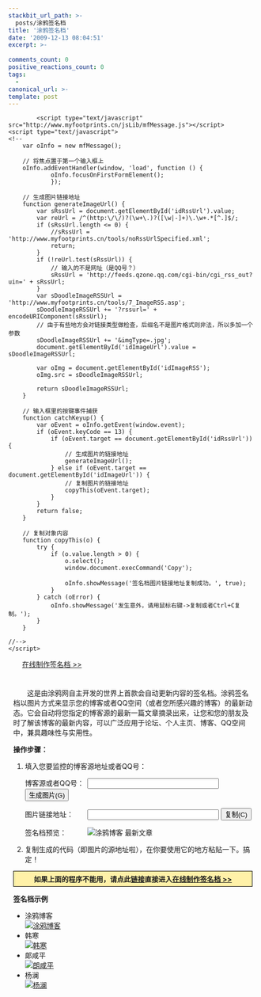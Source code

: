 ```yaml
---
stackbit_url_path: >-
  posts/涂鸦签名档
title: '涂鸦签名档'
date: '2009-12-13 08:04:51'
excerpt: >-
  
comments_count: 0
positive_reactions_count: 0
tags: 
  - 
canonical_url: >-
template: post
---
```


            <script type="text/javascript" src="http://www.myfootprints.cn/jsLib/mfMessage.js"></script>
    <script type="text/javascript">
    <!--
        var oInfo = new mfMessage(); 

        // 将焦点置于第一个输入框上
        oInfo.addEventHandler(window, 'load', function () {
                oInfo.focusOnFirstFormElement();
                }); 
        
        // 生成图片链接地址
        function generateImageUrl() {
            var sRssUrl = document.getElementById('idRssUrl').value;
            var reUrl = /^(http:\/\/)?(\w+\.)?([\w|-]+)\.\w+.*[^.]$/;
            if (sRssUrl.length <= 0) {
                //sRssUrl = 'http://www.myfootprints.cn/tools/noRssUrlSpecified.xml';
                return;
            }
            if (!reUrl.test(sRssUrl)) {
                // 输入的不是网址（是QQ号？）
                sRssUrl = 'http://feeds.qzone.qq.com/cgi-bin/cgi_rss_out?uin=' + sRssUrl;
            }
            var sDoodleImageRSSUrl = 'http://www.myfootprints.cn/tools/7_ImageRSS.asp';
            sDoodleImageRSSUrl += '?rssurl=' + encodeURIComponent(sRssUrl);
            // 由于有些地方会对链接类型做检查，后缀名不是图片格式则非法，所以多加一个参数
            sDoodleImageRSSUrl += '&imgType=.jpg';
            document.getElementById('idImageUrl').value = sDoodleImageRSSUrl;

            var oImg = document.getElementById('idImageRSS');
            oImg.src = sDoodleImageRSSUrl;

            return sDoodleImageRSSUrl;
        }

        // 输入框里的按键事件捕获
        function catchKeyup() {
            var oEvent = oInfo.getEvent(window.event);
            if (oEvent.keyCode == 13) {
                if (oEvent.target == document.getElementById('idRssUrl')) {
                    // 生成图片的链接地址
                    generateImageUrl();
                } else if (oEvent.target == document.getElementById('idImageUrl')) {
                    // 复制图片的链接地址
                    copyThis(oEvent.target);
                }
            }
            return false;
        }

        // 复制对象内容
        function copyThis(o) {
            try {
                if (o.value.length > 0) {
                    o.select();
                    window.document.execCommand('Copy');

                    oInfo.showMessage('签名档图片链接地址复制成功。', true);
                }
            } catch (oError) {
                oInfo.showMessage('发生意外，请用鼠标右键->复制或者Ctrl+C复制。');
            }
        }
        
    //-->
    </script>
<div style="text-indent: 2em;">
    <p><a href="http://www.myfootprints.cn/tools/7.asp" title="涂鸦签名档" target="_blank">在线制作签名档 &gt;&gt;</a></p>
</div>
<div id="divWhatIsIt" style="padding: 10px;">
    <p style="text-indent: 2em;">这是由涂鸦网自主开发的世界上首款会自动更新内容的签名档。涂鸦签名档以图片方式来显示您的博客或者QQ空间（或者您所感兴趣的博客）的最新动态。它会自动将您指定的博客源的最新一篇文章摘录出来，让您和您的朋友及时了解该博客的最新内容，可以广泛应用于论坛、个人主页、博客、QQ空间中，兼具趣味性与实用性。</p>
    <p><strong>操作步骤：</strong></p>
    <ol>
        <li>
            填入您要监控的博客源地址或者QQ号：
            <div>
                <form name="formRSS" action="" onsubmit="return false;">
                    <p><label for="idRssUrl" style="width: 9em; display: inline-block;">博客源或者QQ号：</label><input style="width: 20em;" class="textbox" type="text" name="rssurl" id="idRssUrl" value="" onkeyup="catchKeyup();" onkeydown="catchKeyup();"> <input type="submit" value="生成图片(G)" accesskey="G" onclick="generateImageUrl();"></p>
                    <p><label for="idImageUrl" style="width: 9em; display: inline-block;">图片链接地址：</label><input style="width: 20em;" class="textbox" type="text" name="imageUrl" id="idImageUrl" onkeyup="catchKeyup();" onkeydown="catchKeyup();" onclick="copyThis(this);"> <input type="button" value="复制(C)" accesskey="C" onclick="copyThis(document.getElementById('idImageUrl'));"></p>
                    <p><label for="idImagePreview" style="width: 9em; display: inline-block;">签名档预览：</label><img id="idImageRSS" src="http://www.zizhujy.com/blog/image.axd?picture=image_376.png" alt="涂鸦博客 最新文章" onclick="copyThis(document.getElementById('idImageUrl'));"></p>
                </form>
            </div>
        </li>
        <li>复制生成的代码（即图片的源地址啦），在你要使用它的地方粘贴一下。搞定！</li>
    </ol>
    <p style="text-align: center; border: solid 1px black; background-color: #FFF1A8; padding: 5px;"><strong>如果上面的程序不能用，请点此<a href="http://www.myfootprints.cn/tools/7.asp" title="涂鸦签名档" target="_blank">链接</a>直接进入<a href="http://www.myfootprints.cn/tools/7.asp" title="涂鸦签名档" target="_blank">在线制作签名档 &gt;&gt;</a></strong></p>
    <p><strong>签名档示例</strong></p>
    <ul>
        <li>
            涂鸦博客<br>
            <a href="http://www.myfootprints.cn/tools/7_ImageRSS_Link.asp?rssurl=http%3A%2F%2Fwww.myfootprints.cn%2Fblog%2Frss.xml" title="涂鸦博客" target="_blank"><img src="http://www.zizhujy.com/blog/image.axd?picture=image_377.png" alt="涂鸦博客" style="border: 0;"></a>
        </li>
        <li>
            韩寒<br>
            <a href="http://www.myfootprints.cn/tools/7_ImageRSS_Link.asp?rssurl=http%3A%2F%2Fblog.sina.com.cn%2Frss%2F1191258123.xml" target="_blank" title="韩寒"><img src="http://www.zizhujy.com/blog/image.axd?picture=image_378.png" alt="韩寒" style="border: 0;"></a>
        </li>                               
        <li>
            郞咸平<br>
            <a href="http://www.myfootprints.cn/tools/7_ImageRSS_Link.asp?rssurl=http%3A%2F%2Ffeeds.qzone.qq.com%2Fcgi-bin%2Fcgi_rss_out%3Fuin%3D622004678" target="_blank" title="韩寒"><img src="http://www.zizhujy.com/blog/image.axd?picture=image_379.png" alt="朗咸平" style="border: 0;"></a>
        </li>                             
        <li>
            杨澜<br>
            <a href="http://www.myfootprints.cn/tools/7_ImageRSS_Link.asp?rssurl=http%3A%2F%2Fblog.sina.com.cn%2Frss%2F1198920804.xml" target="_blank" title="韩寒"><img src="http://www.zizhujy.com/blog/image.axd?picture=image_380.png" alt="杨澜" style="border: 0;"></a>
        </li>
    </ul>
</div>
      